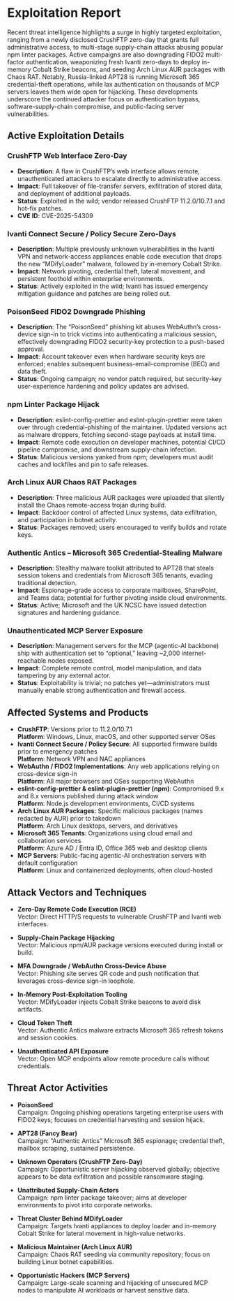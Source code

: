 # Exploitation Report

Recent threat intelligence highlights a surge in highly targeted exploitation, ranging from a newly disclosed CrushFTP zero-day that grants full administrative access, to multi-stage supply-chain attacks abusing popular npm linter packages. Active campaigns are also downgrading FIDO2 multi-factor authentication, weaponizing fresh Ivanti zero-days to deploy in-memory Cobalt Strike beacons, and seeding Arch Linux AUR packages with Chaos RAT. Notably, Russia-linked APT28 is running Microsoft 365 credential-theft operations, while lax authentication on thousands of MCP servers leaves them wide open for hijacking. These developments underscore the continued attacker focus on authentication bypass, software-supply-chain compromise, and public-facing server vulnerabilities.

## Active Exploitation Details

### CrushFTP Web Interface Zero-Day
- **Description**: A flaw in CrushFTP’s web interface allows remote, unauthenticated attackers to escalate directly to administrative access.  
- **Impact**: Full takeover of file-transfer servers, exfiltration of stored data, and deployment of additional payloads.  
- **Status**: Exploited in the wild; vendor released CrushFTP 11.2.0/10.7.1 and hot-fix patches.  
- **CVE ID**: CVE-2025-54309  

### Ivanti Connect Secure / Policy Secure Zero-Days
- **Description**: Multiple previously unknown vulnerabilities in the Ivanti VPN and network-access appliances enable code execution that drops the new “MDifyLoader” malware, followed by in-memory Cobalt Strike.  
- **Impact**: Network pivoting, credential theft, lateral movement, and persistent foothold within enterprise environments.  
- **Status**: Actively exploited in the wild; Ivanti has issued emergency mitigation guidance and patches are being rolled out.  

### PoisonSeed FIDO2 Downgrade Phishing
- **Description**: The “PoisonSeed” phishing kit abuses WebAuthn’s cross-device sign-in to trick victims into authenticating a malicious session, effectively downgrading FIDO2 security-key protection to a push-based approval.  
- **Impact**: Account takeover even when hardware security keys are enforced; enables subsequent business-email-compromise (BEC) and data theft.  
- **Status**: Ongoing campaign; no vendor patch required, but security-key user-experience hardening and policy updates are advised.  

### npm Linter Package Hijack
- **Description**: eslint-config-prettier and eslint-plugin-prettier were taken over through credential-phishing of the maintainer. Updated versions act as malware droppers, fetching second-stage payloads at install time.  
- **Impact**: Remote code execution on developer machines, potential CI/CD pipeline compromise, and downstream supply-chain infection.  
- **Status**: Malicious versions yanked from npm; developers must audit caches and lockfiles and pin to safe releases.  

### Arch Linux AUR Chaos RAT Packages
- **Description**: Three malicious AUR packages were uploaded that silently install the Chaos remote-access trojan during build.  
- **Impact**: Backdoor control of affected Linux systems, data exfiltration, and participation in botnet activity.  
- **Status**: Packages removed; users encouraged to verify builds and rotate keys.  

### Authentic Antics – Microsoft 365 Credential-Stealing Malware
- **Description**: Stealthy malware toolkit attributed to APT28 that steals session tokens and credentials from Microsoft 365 tenants, evading traditional detection.  
- **Impact**: Espionage-grade access to corporate mailboxes, SharePoint, and Teams data; potential for further pivoting inside cloud environments.  
- **Status**: Active; Microsoft and the UK NCSC have issued detection signatures and hardening guidance.  

### Unauthenticated MCP Server Exposure
- **Description**: Management servers for the MCP (agentic-AI backbone) ship with authentication set to “optional,” leaving ~2,000 internet-reachable nodes exposed.  
- **Impact**: Complete remote control, model manipulation, and data tampering by any external actor.  
- **Status**: Exploitability is trivial; no patches yet—administrators must manually enable strong authentication and firewall access.  

## Affected Systems and Products

- **CrushFTP**: Versions prior to 11.2.0/10.7.1  
  **Platform**: Windows, Linux, macOS, and other supported server OSes  
- **Ivanti Connect Secure / Policy Secure**: All supported firmware builds prior to emergency patches  
  **Platform**: Network VPN and NAC appliances  
- **WebAuthn / FIDO2 Implementations**: Any web applications relying on cross-device sign-in  
  **Platform**: All major browsers and OSes supporting WebAuthn  
- **eslint-config-prettier & eslint-plugin-prettier (npm)**: Compromised 9.x and 8.x versions published during attack window  
  **Platform**: Node.js development environments, CI/CD systems  
- **Arch Linux AUR Packages**: Specific malicious packages (names redacted by AUR) prior to takedown  
  **Platform**: Arch Linux desktops, servers, and derivatives  
- **Microsoft 365 Tenants**: Organizations using cloud email and collaboration services  
  **Platform**: Azure AD / Entra ID, Office 365 web and desktop clients  
- **MCP Servers**: Public-facing agentic-AI orchestration servers with default configuration  
  **Platform**: Linux and containerized deployments, often cloud-hosted  

## Attack Vectors and Techniques

- **Zero-Day Remote Code Execution (RCE)**  
  Vector: Direct HTTP/S requests to vulnerable CrushFTP and Ivanti web interfaces.

- **Supply-Chain Package Hijacking**  
  Vector: Malicious npm/AUR package versions executed during install or build.

- **MFA Downgrade / WebAuthn Cross-Device Abuse**  
  Vector: Phishing site serves QR code and push notification that leverages cross-device sign-in loophole.

- **In-Memory Post-Exploitation Tooling**  
  Vector: MDifyLoader injects Cobalt Strike beacons to avoid disk artifacts.

- **Cloud Token Theft**  
  Vector: Authentic Antics malware extracts Microsoft 365 refresh tokens and session cookies.

- **Unauthenticated API Exposure**  
  Vector: Open MCP endpoints allow remote procedure calls without credentials.

## Threat Actor Activities

- **PoisonSeed**  
  Campaign: Ongoing phishing operations targeting enterprise users with FIDO2 keys; focuses on credential harvesting and session hijack.

- **APT28 (Fancy Bear)**  
  Campaign: “Authentic Antics” Microsoft 365 espionage; credential theft, mailbox scraping, sustained persistence.

- **Unknown Operators (CrushFTP Zero-Day)**  
  Campaign: Opportunistic server hijacking observed globally; objective appears to be data exfiltration and possible ransomware staging.

- **Unattributed Supply-Chain Actors**  
  Campaign: npm linter package takeover; aims at developer environments to pivot into corporate networks.

- **Threat Cluster Behind MDifyLoader**  
  Campaign: Targets Ivanti appliances to deploy loader and in-memory Cobalt Strike for lateral movement in high-value networks.

- **Malicious Maintainer (Arch Linux AUR)**  
  Campaign: Chaos RAT seeding via community repository; focus on building Linux botnet capabilities.

- **Opportunistic Hackers (MCP Servers)**  
  Campaign: Large-scale scanning and hijacking of unsecured MCP nodes to manipulate AI workloads or harvest sensitive data.

